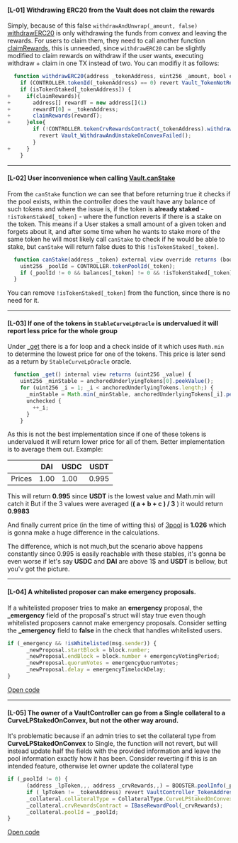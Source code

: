 #### **[L-01]** Withdrawing ERC20 from the Vault does not claim the rewards 
Simply, because of this false `withdrawAndUnwrap(_amount, false)`  [withdrawERC20](https://github.com/code-423n4/2023-07-amphora/blob/main/core/solidity/contracts/core/Vault.sol#L117-L133) is only withdrawing the funds from convex and leaving the rewards. For users to claim them, they need to call another function [claimRewards](https://github.com/code-423n4/2023-07-amphora/blob/main/core/solidity/contracts/core/Vault.sol#L164-L229), this is unneeded, since `withdrawERC20` can be slightly modified to claim rewards on withdraw if the user wants, executing withdraw + claim in one TX instead of two. 
You can modifiy it as follows:
```jsx
  function withdrawERC20(address _tokenAddress, uint256 _amount, bool claimRewards) external override onlyMinter {
    if (CONTROLLER.tokenId(_tokenAddress) == 0) revert Vault_TokenNotRegistered();
    if (isTokenStaked[_tokenAddress]) {
+     if(claimRewards){
+       address[] rewardT = new address[](1)
+       rewardT[0] = _tokenAddress;
+       claimRewards(rewardT);
+     }else{
        if (!CONTROLLER.tokenCrvRewardsContract(_tokenAddress).withdrawAndUnwrap(_amount, false)) {
          revert Vault_WithdrawAndUnstakeOnConvexFailed();
        }
+     }
    }
```

---

#### **[L-02]** User inconvenience when calling [Vault.canStake](https://github.com/code-423n4/2023-07-amphora/blob/main/core/solidity/contracts/core/Vault.sol#L156-L159)
From the `canStake` function we can see that before returning true it checks  if the pool exists, within the controller does the vault have any balance of such tokens and where the issue is, if the token is **already staked**  -  `!isTokenStaked[_token]` - where the function reverts if there is a stake on the token. This means if a User stakes a small amount of a given token and forgets about it, and after some time when he wants to stake more of the same token he will most likely call `canStake` to check if he would be able to stake, but `canStake` will return false dues to this  `!isTokenStaked[_token]`.
```jsx
  function canStake(address _token) external view override returns (bool _canStake) {
    uint256 _poolId = CONTROLLER.tokenPoolId(_token);
    if (_poolId != 0 && balances[_token] != 0 && !isTokenStaked[_token]) _canStake = true;
  }
```
You can remove `!isTokenStaked[_token]` from the function, since there is no need for it.

---

#### **[L-03]** If one of the tokens in `StableCurveLpOracle` is undervalued it will report less price for the whole group
Under [_get](https://github.com/code-423n4/2023-07-amphora/blob/main/core/solidity/contracts/periphery/oracles/StableCurveLpOracle.sol#L41-L49) there is a for loop and a check inside of it which uses `Math.min` to determine the lowest price for one of the tokens. This price is later send as a return by  `StableCurveLpOracle`   oracle.
```jsx
  function _get() internal view returns (uint256 _value) {
    uint256 _minStable = anchoredUnderlyingTokens[0].peekValue();
    for (uint256 _i = 1; _i < anchoredUnderlyingTokens.length;) {
      _minStable = Math.min(_minStable, anchoredUnderlyingTokens[_i].peekValue());
      unchecked {
        ++_i;
      }
    }
```
As this is not the best implementation since if one of these tokens is undervalued it will return lower price for all of them. Better implementation is to average them out.
Example:

|        | DAI  | USDC | USDT  |
|--------|------|------|-------|
| Prices | 1.00 | 1.00 | 0.995 |

This will return **0.995** since **USDT** is the lowest value and Math.min will catch it
But if the 3 values were averaged (**( a + b + c ) / 3** ) it would return **0.9983**

And finally current price (in the time of witting this) of [3pool](https://coinmarketcap.com/currencies/lp-3pool-curve/) is **1.026** which is gonna make a huge difference in the calculations.

The difference, which is not much,but the scenario above happens constantly since 0.995 is easily reachable with these stables, it's gonna be even worse if let's say  **USDC** and **DAI** are above 1$ and **USDT** is bellow, but you'v got the picture.

---

#### **[L-04]** A whitelisted proposer can make emergency proposals.
If a whitelisted proposer tries to make an **emergency** proposal, the **_emergency** field of the proposal's struct will stay true even though whitelisted proposers cannot make emergency proposals. Consider setting the **_emergency** field to **false** in the check that handles whitelisted users. 
```jsx
if (_emergency && !isWhitelisted(msg.sender)) {
      _newProposal.startBlock = block.number;
      _newProposal.endBlock = block.number + emergencyVotingPeriod;
      _newProposal.quorumVotes = emergencyQuorumVotes;
      _newProposal.delay = emergencyTimelockDelay;
}
```

[Open code](https://github.com/code-423n4/2023-07-amphora/blob/daae020331404647c661ab534d20093c875483e1/core/solidity/contracts/governance/GovernorCharlie.sol#L208C1-L208C1)

---

#### **[L-05]** The owner of a **VaultController** can go from a Single collateral to a **CurveLPStakedOnConvex**, but not the other way around. 
It's problematic because if an admin tries to set the collateral type from **CurveLPStakedOnConvex** to Single, the function will not revert, but will instead update half the fields with the provided information and leave the pool information exactly how it has been. Consider reverting if this is an intended feature, otherwise let owner update the collateral type
```jsx
if (_poolId != 0) {
      (address _lpToken,,, address _crvRewards,,) = BOOSTER.poolInfo(_poolId);
      if (_lpToken != _tokenAddress) revert VaultController_TokenAddressDoesNotMatchLpAddress();
      _collateral.collateralType = CollateralType.CurveLPStakedOnConvex;
      _collateral.crvRewardsContract = IBaseRewardPool(_crvRewards);
      _collateral.poolId = _poolId;
}
```

[Open code](https://github.com/code-423n4/2023-07-amphora/blob/daae020331404647c661ab534d20093c875483e1/core/solidity/contracts/core/VaultController.sol#L398C6-L398C6)